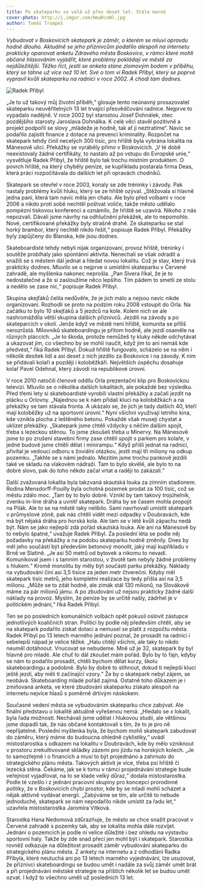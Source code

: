 ```yaml
---
title: Po skateparku se volá už přes deset let. Stále marně
cover-photo: http://i.imgur.com/HmaRcxWl.jpg
author: Tomáš Trumpeš
---
```


*Vybudovat v Boskovicích skatepark je záměr, o kterém se mluví opravdu hodně dlouho. Aktuálně se jeho příznivcům podařilo alespoň na internetu prakticky opanovat anketu Zdravého města Boskovice, v rámci které mohli občané hlasováním vyjádřit, které problémy pokládají ve městě za nejdůležitější. Těžko říct, jestli se anketa stane zlomovým bodem v příběhu, který se táhne už více než 10 let. Své o tom ví Radek Přibyl, který se poprvé vypravil kvůli skateparku na radnici v roce 2002. A chodí tam dodnes.*

<img src="http://i.imgur.com/gidPsy7.jpg" alt="Radek Přibyl" class="img-responsive">

„Je to už takový můj životní příběh,“ glosuje tento neúnavný prosazovatel skateparku neuvěřitelných 13 let trvající přesvědčování radnice. Nejprve to vypadalo nadějně. V roce 2002 byl starostou Josef Dohnálek, otec pozdějšího starosty Jaroslava Dohnálka. K celé věci stavěl pozitivně a projekt podpořil se slovy „mládeže je hodně, tak ať ji neztratíme“. Navíc se podařilo zajistit finance z dotace na prevenci kriminality. Rozpočet na skatepark tehdy činil necelých 300 tisíc, pro hřiště byla vybrána lokalita na Mánesově ulici. Překážky se vyráběly přímo v Boskovicích. „V té době neexistovaly žádné certifikáty, to nastalo až po vstupu do Evropské unie,“ vysvětluje Radek Přibyl, že hřiště bylo tak trochu místním produktem. O povrch hřiště, na který chyběly peníze, se kupříkladu postarala firma Deas, která práci rozpočítávala do dalších let při opravách chodníků. 

Skatepark se otevřel v roce 2003, konaly se zde tréninky i závody. Pak nastaly problémy kvůli hluku, který se ze hřiště ozýval. „Stěžovala si hlavně jedna paní, která tam navíc měla jen chatu. Ale bylo před volbami v roce 2006 a nikdo proti sobě nechtěl poštvat voliče, takže město udělalo pompézní tiskovou konferenci a oznámilo, že hřiště se uzavírá. Nikoho z nás nepozvali. Dávali jsme návrhy na odhlučnění překážek, ale to nepomohlo. Nové, certifikované překážky byly strašně drahé. Ze skateparku se stal horký brambor, který nechtěl nikdo řešit,“ popisuje Radek Přibyl. Překážky byly zapůjčeny do Blanska, kde jsou dodnes.

Skateboardisté tehdy nebyli nijak organizovaní, provoz hřiště, tréninky i soutěže probíhaly jako spontánní aktivita. Nenechali se však odradit a snažili se s městem dál jednat a hledat novou lokalitu. Což je stav, který trvá prakticky dodnes. Mluvilo se o nejprve o umístění skateparku v Červené zahradě, ale myšlenka nakonec neprošla. „Pan Sivera říkal, že je to nedostatečné a že si zasloužíme něco lepšího. Tím pádem to smetli ze stolu a nedělo se zase nic,“ popisuje Radek Přibyl. 

Skupina skejťáků čelila nedůvěře, že je jich málo a nejsou navíc nikde organizovaní. Rozhodli se proto na podzim roku 2008 vstoupit do Orla. Na začátku to bylo 10 skejťáků a 5 jezdců na kole. Kolem nich se ale nashromáždila větší skupina dalších příznivců. Jezdili na závody a po skateparcích v okolí. Jenže když ve městě není hřiště, komunita se příliš nerozrůstá. Milovníků skateboardingu je přitom hodně, ale jezdí osaměle na různých pláccích. „Je to škoda, protože nemůžeš ty kluky někde odchytávat a ukazovat jim, co všechno by se mohli naučit, když jim to ani nemáš kde předvést,“ říká Radek Přibyl. Dokud hřiště fungovalo, scházelo se na něm i několik desítek lidí a asi deset z nich jezdilo za Boskovice i na závody. K nim se přidávali kolaři a později i koloběžkáři. Největších úspěchu dosahuje kolař Pavel Odehnal, který závodí na republikové úrovni.

V roce 2010 natočili členové oddílu Orla prezentační klip pro Boskovickou televizi. Mluvilo se o několika dalších lokalitách, ale pokaždé bez výsledku. Před třemi lety si skateboardisté vyrobili vlastní překážky a začali jezdit na plácku u Orlovny. „Najednou se k nám přidali kluci na koloběžkách a na překážky se tam stávala fronta. A ukázalo se, že jich je tady dalších 40, kteří mají koloběžky už na sportovní úrovni.“ Nyní všichni využívají letního kina, kde vznikla plocha z leštěného betonu. Pokaždé však musejí chystat a uklízet překážky. „Skatepark jsme chtěli vždycky s něčím dalším spojit, třeba s lezeckou stěnou. To jsme zkoušeli třeba u Minervy. Na Mánesově jsme to po zrušení stavební firmy zase chtěli spojit s parkem pro kolaře, v jedné budově jsme chtěli dělat i minirampu.“ Když přišli jednat na radnici, přivítal je vedoucí odboru s žoviální otázkou, jestli mají tři miliony na odkup pozemku. „Takhle se s námi jednalo. Mezitím jsme trochu pankově jezdili také ve skladu na vlakovém nádraží. Tam to bylo skvělé, ale bylo to na dobré slovo, pak do toho někdo začal vrtat a raději to zakázali.“

Další zvažovaná lokalita byla takzvaná skautská louka za zimním stadionem. Rodina Mensdorff-Pouilly byla ochotná pozemek prodat za 100 tisíc, což se městu zdálo moc. „Tam by to bylo dobré. Vznikl by tam takový trojúhelník, zvenku in-line dráha a uvnitř skatepark. Dráha by se časem mohla propojit na Pilák. Ale to se na městě taky nelíbilo. Sami navrhovali umístit skatepark v průmyslové zóně, pak nás chtěli vidět mezi odpadky v Doubravách, kde má být nějaká dráha pro horská kola. Ale tam se v létě kvůli zápachu nedá být. Nám se jako nejlepší zdá pořád skautská louka. Ale ani na Mánesově by to nebylo špatné,“ uvažuje Radek Přibyl.
Za poslední léta se podle něj požadavky na překážky a na podobu skateparku hodně změnily. Dnes by měl jeho součástí být především betonový monolit, jaký mají kupříkladu v Brně ve Slatině. „Je asi 50 metrů od bytovek a nikomu to nevadí. Komunikoval jsem i s tamním starostou, v životě tam nebyly žádné problémy s hlukem.“ Kromě monolitu by měly být součástí parku překážky. Náklady na vybudování činí asi 3,5 tisíce za jeden metr čtvereční. Kdyby měl skatepark tisíc metrů, jeho kompletní realizace by tedy přišla asi na 3,5 milionu. „Může se to zdát hodně, ale zimák stál 130 milionů, na Slovákově máme za pár milionů jámu. A po zbudování už nejsou prakticky žádné další náklady na provoz. Myslím, že peníze by se určitě našly, zádrhel je v politickém jednání,“ říká Radek Přibyl.

Ten se po posledních komunálních volbách opět pokusil oslovit zástupce jednotlivých koaličních stran. Politici by podle něj především chtěli, aby se na skatepark podařilo získat dotaci a nemusel se platit z rozpočtu města. Radek Přibyl po 13 letech marného jednání poznal, že prosadit na radnici i sebelepší nápad je velice těžké. „Halu chtějí všichni, ale taky to nikdo neuměl dotáhnout. Vnucovat se nebudeme. Mně už je 32, skatepark by byl hlavně pro mladé. Ale chuť to dál zkoušet mám pořád. Bylo by to fajn, kdyby se nám to podařilo prosadit, chtěli bychom dělat kurzy, školu skateboardingu a podobně. Bylo by dobré to stihnout, dokud ti nejlepší kluci ještě jezdí, aby měli ti začínající vzory.“ Že by o skatepark nebyl zájem, se neobává. Skateboarding mladé pořád zajímá. Ostatně toho důkazem je i zmiňovaná anketa, ve které zbudování skateparku získalo alespoň na internetu nejvíce hlasů s poměrně drtivým náskokem.

Současné vedení města se vybudováním skateparku chce zabývat. Ale finální představu o lokalitě aktuálně vyřešenou nemá. „Hledalo se *x* lokalit, byla řada možností. Nechávali jsme udělat i hlukovou studii, ale většinou jsme dopadli tak, že nás občané kontaktovali s tím, že to je pro ně nepřijatelné. Poslední myšlenka byla, že bychom mohli skatepark zabudovat do záměru, který máme do budoucna ohledně cyklistiky,“ uvádí místostarostka s odkazem na lokalitu v Doubravách, kde by mělo vzniknout v prostoru zrekultivované skládky zázemí pro jízdu na horských kolech. „Je to samozřejmě i o financích a musí to být projednáno a zahrnuto do strategického plánu města. Takových aktivit je více, třeba psí hřiště či lezecká stěna. Čekáme, jak se k tomu v rámci projednávání strategie bude veřejnost vyjadřovat, na to se klade velký důraz,“ dodala místostarostka. Podle té vzešlo i z jednání pracovní skupiny pro koncepci prorodinné politiky, že v Boskovicích chybí prostor, kde by se mladí mohli scházet a nějak aktivně vydávat energii. „Zabýváme se tím, ale určitě to nebude jednoduché, skatepark se nám nepodařilo nikde umístit za řadu let,“ uzavřela místostarostka Jaromíra Vítková.

Starostka Hana Nedomová zdůrazňuje, že město se chce snažit pracovat v Červené zahradě s pozemky tak, aby se lokalita mohla dále rozvíjet. Jednání o pozemcích je podle ní velice důležité i bez ohledu na výstavbu sportovní haly. Takže by zde snad přeci jen mohl být i skatepark. Starostka rovněž odkazuje na důležitost prosadit záměr vybudování skateparku do strategického plánu města. Z ankety na internetu a z  odhodlání Radka Přibyla, které neutuchá ani po 13 letech marného vyjednávání, lze usuzovat, že příznivci skateboardingu se budou umět i nadále za svůj záměr umět brát a při projednávání městské strategie na příštích několik let se budou umět ozvat. I když to všechno uměli už posledních 13 let.